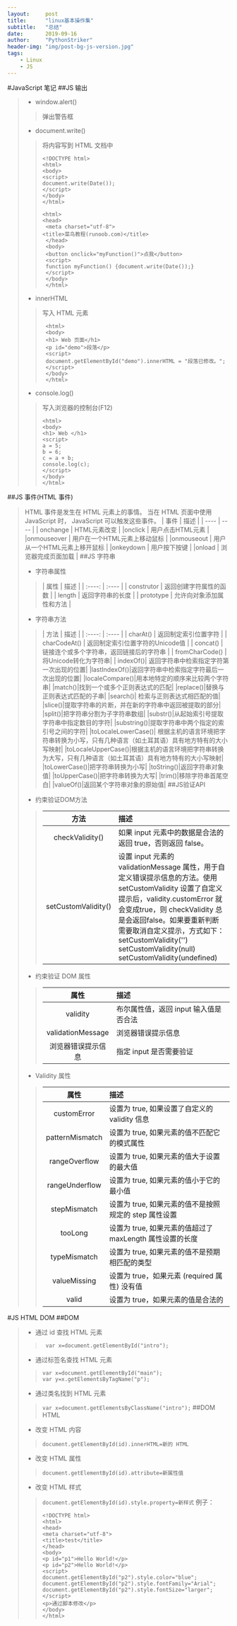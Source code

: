```yaml
---
layout:     post
title:      "linux基本操作集"
subtitle:   "总结"
date:       2019-09-16
author:     "PythonStriker"
header-img: "img/post-bg-js-version.jpg"
tags:
    - Linux
    - JS
---
```



#JavaScript 笔记
##JS 输出
>*  window.alert()
>>弹出警告框
>* document.write()
>>将内容写到 HTML 文档中
>>```
>> <!DOCTYPE html>
>> <html>
>> <body>
>> <script>
>> document.write(Date());
>> </script>
>> </body>
>> </html>
>>```
>>```
>> <html>
>> <head> 
>>  <meta charset="utf-8"> 
>> <title>菜鸟教程(runoob.com)</title> 
>>  </head>
>>  <body>
>>  <button onclick="myFunction()">点我</button>
>>  <script>
>>  function myFunction() {document.write(Date());}
>>  </script>
>>  </body>
>>  </html>
>>```
>* innerHTML
>>写入 HTML 元素
>>```
>>  <html>
>>  <body>
>>  <h1> Web 页面</h1>
>>  <p id="demo">段落</p>
>>  <script>
>>  document.getElementById("demo").innerHTML = "段落已修改。";
>>  </script>
>>  </body>
>>  </html>
>>```
>* console.log() 
>>写入浏览器的控制台(F12)
>>```
>> <html>
>> <body>
>> <h1> Web </h1>
>> <script>
>> a = 5;
>> b = 6;
>> c = a + b;
>> console.log(c);
>> </script>
>> </body>
>> </html>
>>```
##JS 事件(HTML 事件)
>HTML 事件是发生在 HTML 元素上的事情。
>当在 HTML 页面中使用 JavaScript 时， JavaScript 可以触发这些事件。
>|  事件   | 描述  |
 | ----  | ----  |
 | onchange  | HTML元素改变 |
 |onclick  | 用户点击HTML元素 |
 |onmouseover | 用户在一个HTML元素上移动鼠标 |
 |onmouseout | 用户从一个HTML元素上移开鼠标 |
 |onkeydown | 用户按下按键 |
 |onload | 浏览器完成页面加载 |
##JS 字符串
>* 字符串属性
>>|  属性   | 描述  |
  | :----:  | :----  |
  | construtor  | 返回创建字符属性的函数 |
  | length | 返回字符串的长度 |
  | prototype | 允许向对象添加属性和方法 |
>* 字符串方法
>>|  方法   | 描述  |
  | :----:  | :----  |
  | charAt()  | 返回制定索引位置字符 |
  | charCodeAt() | 返回制定索引位置字符的Unicode值 |
  | concat() | 链接连个或多个字符串，返回链接后的字符串 |
  | fromCharCode() |将Unicode转化为字符串|
  | indexOf()|	返回字符串中检索指定字符第一次出现的位置|
  |lastIndexOf()|返回字符串中检索指定字符最后一次出现的位置|
  |localeCompare()|用本地特定的顺序来比较两个字符串|
  |match()|找到一个或多个正则表达式的匹配|
  |replace()|替换与正则表达式匹配的子串|
  |search()|	检索与正则表达式相匹配的值|
  |slice()|提取字符串的片断，并在新的字符串中返回被提取的部分|
  |split()|把字符串分割为子字符串数组|
  |substr()|从起始索引号提取字符串中指定数目的字符|
  |substring()|提取字符串中两个指定的索引号之间的字符|
  |toLocaleLowerCase()|	根据主机的语言环境把字符串转换为小写，只有几种语言（如土耳其语）具有地方特有的大小写映射|
  |toLocaleUpperCase()|根据主机的语言环境把字符串转换为大写，只有几种语言（如土耳其语）具有地方特有的大小写映射|
  |toLowerCase()|把字符串转换为小写|
  |toString()|返回字符串对象值|
  |toUpperCase()|把字符串转换为大写|
  |trim()|移除字符串首尾空白|
  |valueOf()|返回某个字符串对象的原始值|
##JS验证API
>* 约束验证DOM方法
>> |方法|描述|
>> |:---:|:---|
>> |checkValidity()|如果 input 元素中的数据是合法的返回 true，否则返回 false。|
>> |setCustomValidity()|设置 input 元素的 validationMessage 属性，用于自定义错误提示信息的方法。使用 setCustomValidity 设置了自定义提示后，validity.customError 就会变成true，则 checkValidity 总是会返回false。如果要重新判断需要取消自定义提示，方式如下：setCustomValidity('') setCustomValidity(null) setCustomValidity(undefined) |
>* 约束验证 DOM 属性
>> |属性|描述|
>> |:---:|:---|
>> |validity|布尔属性值，返回 input 输入值是否合法|
>> |validationMessage|	浏览器错误提示信息|
>> |浏览器错误提示信息|指定 input 是否需要验证|
>* Validity 属性
>> |属性|描述|
>> |:---:|:---|
>> |customError|设置为 true, 如果设置了自定义的 validity 信息|
>> |patternMismatch|设置为 true, 如果元素的值不匹配它的模式属性|
>> |rangeOverflow|设置为 true, 如果元素的值大于设置的最大值|
>> |rangeUnderflow|设置为 true, 如果元素的值小于它的最小值|
>> |stepMismatch|设置为 true, 如果元素的值不是按照规定的 step 属性设置|
>> |tooLong|设置为 true, 如果元素的值超过了 maxLength 属性设置的长度|
>> |typeMismatch|设置为 true, 如果元素的值不是预期相匹配的类型|
>> |valueMissing|设置为 true，如果元素 (required 属性) 没有值|
>> |valid|设置为 true，如果元素的值是合法的|
#JS HTML DOM
##DOM
>* 通过 id 查找 HTML 元素
>>``` var x=document.getElementById("intro");```
>* 通过标签名查找 HTML 元素
>>``` 
>>var x=document.getElementById("main");
>>var y=x.getElementsByTagName("p");
>>```
>* 通过类名找到 HTML 元素
>>```var x=document.getElementsByClassName("intro");```
##DOM HTML
>* 改变 HTML 内容
>>```document.getElementById(id).innerHTML=新的 HTML```
>* 改变 HTML 属性
>> ```document.getElementById(id).attribute=新属性值```
>* 改变 HTML 样式
>>```document.getElementById(id).style.property=新样式```
>>例子：
>>```
>> <!DOCTYPE html>
>> <html>
>> <head>
>> <meta charset="utf-8">
>> <title>test</title>
>> </head>
>> <body> 
>> <p id="p1">Hello World!</p>
>> <p id="p2">Hello World!</p>
>> <script>
>> document.getElementById("p2").style.color="blue";
>> document.getElementById("p2").style.fontFamily="Arial";
>> document.getElementById("p2").style.fontSize="larger";
>> </script>
>> <p>通过脚本修改</p>
>> </body>
>> </html>
>>```

